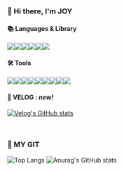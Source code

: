 ### 👋 Hi there, I'm JOY 
#### 📚 Languages & Library
<div style="display:flex;"><img src="https://img.shields.io/badge/HTML5-E34F26?style=flat-square&logo=HTML5&logoColor=white"/> <img src="https://img.shields.io/badge/CSS3-1572B6?style=flat-square&logo=CSS3&logoColor=white"/> <img src="https://img.shields.io/badge/StyledComponent-DB7093?style=flat-square&logo=CSS3&logoColor=white"/> <img src="https://img.shields.io/badge/JavaScript-F7DF1E?style=flat-square&logo=JavaScript&logoColor=black"/> <img src="https://img.shields.io/badge/React-61DAFB?style=flat-square&logo=React&logoColor=white"/> <img src="https://img.shields.io/badge/Redux-764ABC?style=flat-square&logo=Redux&logoColor=white"/></div>

#### 🛠 Tools
<div style="display:flex;"><img src="https://img.shields.io/badge/VisualStudioCode-007ACC?style=flat-square&logo=Visual-Studio-Code&logoColor=white"/> <img src="https://img.shields.io/badge/Github-181717?style=flat-square&logo=Github&logoColor=white"/> <img src="https://img.shields.io/badge/Vercel-000000?style=flat-square&logo=Vercel&logoColor=white"/> <img src="https://img.shields.io/badge/Netlify-00C7B7?style=flat-square&logo=Netlify&logoColor=white"/>
  <br><img src="https://img.shields.io/badge/JiraSoftware-0052CC?style=flat-square&logo=Jira-Software&logoColor=white"/> <img src="https://img.shields.io/badge/Slack-4A154B?style=flat-square&logo=Slack&logoColor=white"/>
  <br><img src="https://img.shields.io/badge/Figma-F24E1E?style=flat-square&logo=Figma&logoColor=white"/> <img src="https://img.shields.io/badge/AdobeXD-FF61F6?style=flat-square&logo=Adobe-XD&logoColor=white"/> <img src="https://img.shields.io/badge/Zeplin-fdbd3a?style=flat-square"/></div>

#### 💚 VELOG : *new!*

[![Velog's GitHub stats](https://velog-readme-stats.vercel.app/api?name=joyfive)](https://velog.io/@joyfive)

<br>

### 💙 MY GIT

![Top Langs](https://github-readme-stats.vercel.app/api/top-langs/?username=joyfive&layout=compact)
![Anurag's GitHub stats](https://github-readme-stats.vercel.app/api?username=joyfive&show_icons=true&theme=radical)<br>
